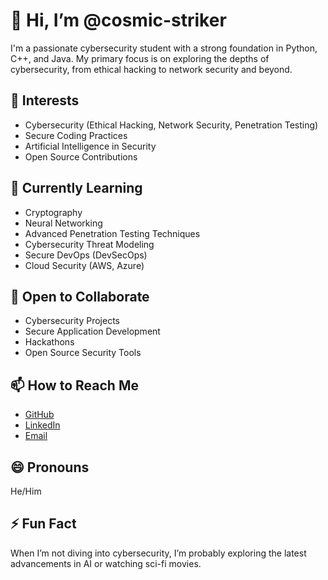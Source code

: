 # 👋 Hi, I’m @cosmic-striker

I'm a passionate cybersecurity student with a strong foundation in Python, C++, and Java. My primary focus is on exploring the depths of cybersecurity, from ethical hacking to network security and beyond.

## 👀 Interests
- Cybersecurity (Ethical Hacking, Network Security, Penetration Testing)
- Secure Coding Practices
- Artificial Intelligence in Security
- Open Source Contributions

## 🌱 Currently Learning
- Cryptography
- Neural Networking
- Advanced Penetration Testing Techniques
- Cybersecurity Threat Modeling
- Secure DevOps (DevSecOps)
- Cloud Security (AWS, Azure)

## 💞️ Open to Collaborate
- Cybersecurity Projects
- Secure Application Development
- Hackathons
- Open Source Security Tools

## 📫 How to Reach Me
- [GitHub](https://github.com/cosmic-striker)
- [LinkedIn](https://www.linkedin.com/in/vishal-d)
- [Email](mailto:vishald.cs2023@citchennai.net)

## 😄 Pronouns
He/Him

## ⚡ Fun Fact
When I’m not diving into cybersecurity, I’m probably exploring the latest advancements in AI or watching sci-fi movies.
